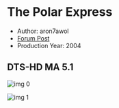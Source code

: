 # The Polar Express

* Author: aron7awol
* [Forum Post](https://www.avsforum.com/threads/bass-eq-for-filtered-movies.2995212/post-57459056)
* Production Year: 2004

## DTS-HD MA 5.1

![img 0](https://i.imgur.com/wk8lozv.jpg)

![img 1](https://i.imgur.com/URuPv4r.jpg)

